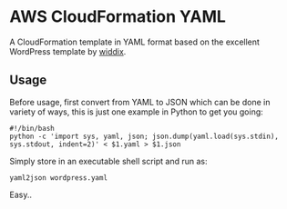 # AWS CloudFormation YAML

A CloudFormation template in YAML format based on the excellent WordPress template by [widdix](https://github.com/widdix/aws-cf-templates).

## Usage

Before usage, first convert from YAML to JSON which can be done in variety of ways, this is just one example in Python to get you going:

    #!/bin/bash
    python -c 'import sys, yaml, json; json.dump(yaml.load(sys.stdin), sys.stdout, indent=2)' < $1.yaml > $1.json

Simply store in an executable shell script and run as:

    yaml2json wordpress.yaml

Easy..

